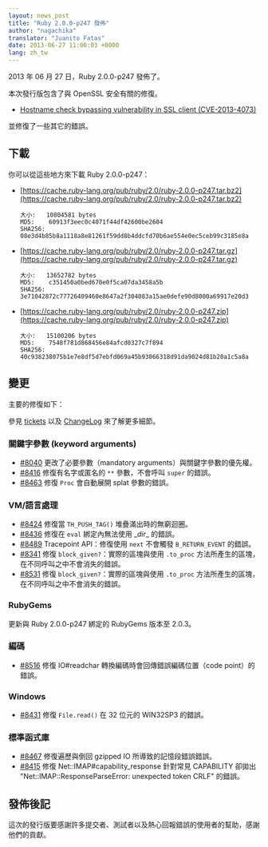 ```yaml
---
layout: news_post
title: "Ruby 2.0.0-p247 發佈"
author: "nagachika"
translator: "Juanito Fatas"
date: 2013-06-27 11:00:03 +0000
lang: zh_tw
---
```


2013 年 06 月 27 日，Ruby 2.0.0-p247 發佈了。

本次發行版包含了與 OpenSSL 安全有關的修復。

* [Hostname check bypassing vulnerability in SSL client
  (CVE-2013-4073)](/en/news/2013/06/27/hostname-check-bypassing-vulnerability-in-openssl-client-cve-2013-4073/)

並修復了一些其它的錯誤。

## 下載

你可以從這些地方來下載 Ruby 2.0.0-p247：

* [https://cache.ruby-lang.org/pub/ruby/2.0/ruby-2.0.0-p247.tar.bz2](https://cache.ruby-lang.org/pub/ruby/2.0/ruby-2.0.0-p247.tar.bz2)

      大小:   10804581 bytes
      MD5:    60913f3eec0c4071f44df42600be2604
      SHA256: 08e3d4b85b8a1118a8e81261f59dd8b4ddcfd70b6ae554e0ec5ceb99c3185e8a

* [https://cache.ruby-lang.org/pub/ruby/2.0/ruby-2.0.0-p247.tar.gz](https://cache.ruby-lang.org/pub/ruby/2.0/ruby-2.0.0-p247.tar.gz)

      大小:   13652782 bytes
      MD5:    c351450a0bed670e0f5ca07da3458a5b
      SHA256: 3e71042872c77726409460e8647a2f304083a15ae0defe90d8000a69917e20d3

* [https://cache.ruby-lang.org/pub/ruby/2.0/ruby-2.0.0-p247.zip](https://cache.ruby-lang.org/pub/ruby/2.0/ruby-2.0.0-p247.zip)

      大小:   15100206 bytes
      MD5:    7548f781d868456e84afcd0327c7f894
      SHA256: 40c938238075b1e7e8df5d7ebfd069a45b93066318d91da9024d81b20a1c5a8a

## 變更

主要的修復如下：

參見 [tickets](https://bugs.ruby-lang.org/projects/ruby-200/issues?set_filter=1&amp;status_id=5)
以及 [ChangeLog](http://svn.ruby-lang.org/repos/ruby/tags/v2_0_0_247/ChangeLog) 來了解更多細節。

### 關鍵字參數 (keyword arguments)

* [#8040](https://bugs.ruby-lang.org/issues/8040) 更改了必要參數（mandatory arguments）與關鍵字參數的優先權。
* [#8416](https://bugs.ruby-lang.org/issues/8416) 修復有名字或匿名的 `**` 參數，不會呼叫 `super` 的錯誤。
* [#8463](https://bugs.ruby-lang.org/issues/8463) 修復 `Proc` 會自動展開 splat 參數的錯誤。

### VM/語言處理

* [#8424](https://bugs.ruby-lang.org/issues/8424) 修復當 `TH_PUSH_TAG()` 堆疊滿出時的無窮迴圈。
* [#8436](https://bugs.ruby-lang.org/issues/8436) 修復在 `eval` 綁定內無法使用 \__dir__ 的錯誤。
* [#8489](https://bugs.ruby-lang.org/issues/8489) Tracepoint API：修復使用 `next` 不會觸發 `B_RETURN_EVENT` 的錯誤。
* [#8341](https://bugs.ruby-lang.org/issues/8341) 修復 `block_given?`：實際的區塊與使用 `.to_proc` 方法所產生的區塊，在不同呼叫之中不會消失的錯誤。
* [#8531](https://bugs.ruby-lang.org/issues/8531) 修復 `block_given?`：實際的區塊與使用 `.to_proc` 方法所產生的區塊，在不同呼叫之中不會消失的錯誤。

### RubyGems

更新與 Ruby 2.0.0-p247 綁定的 RubyGems 版本至 2.0.3。

### 編碼

* [#8516](https://bugs.ruby-lang.org/issues/8516) 修復 IO#readchar 轉換編碼時會回傳錯誤編碼位置（code point）的錯誤。

### Windows

* [#8431](https://bugs.ruby-lang.org/issues/8431) 修復 `File.read()` 在 32 位元的 WIN32SP3 的錯誤。

### 標準函式庫

* [#8467](https://bugs.ruby-lang.org/issues/8467) 修復遍歷與倒回 gzipped IO 所導致的記憶段錯誤錯誤。
* [#8415](https://bugs.ruby-lang.org/issues/8415) 修復 Net::IMAP#capability_response 針對常見 CAPABILITY 卻拋出 "Net::IMAP::ResponseParseError: unexpected token CRLF" 的錯誤。

## 發佈後記

這次的發行版要感謝許多提交者、測試者以及熱心回報錯誤的使用者的幫助，感謝他們的貢獻。
